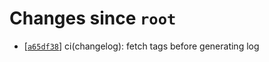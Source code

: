 # Changes since `root`

- \[[`a65df38`](https://github.com/nearlySplat/qsh/commit/a65df382a1752daca28a0594ccb8c1bd6c882c55)\] ci(changelog): fetch tags before generating log
